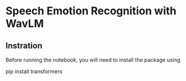 # Speech Emotion Recognition with WavLM

## Instration
Before running the notebook, you will need to install the package using

pip install transformers